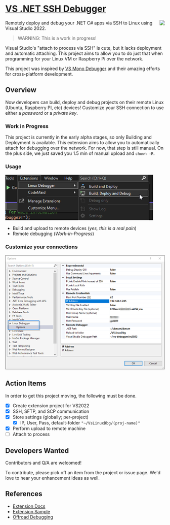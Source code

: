 # [VS .NET SSH Debugger](https://github.com/SuessLabs/RemoteDebug.git)

<image align="right" src="https://github.com/SuessLabs/VsLinuxDebug/blob/master/docs/TuxDebug.png" />

Remotely deploy and debug your .NET C# apps via SSH to Linux using Visual Studio 2022.

> WARNING: This is a work in progress!

Visual Studio's "attach to process via SSH" is cute, but it lacks deployment and automatic attaching. This project aims to allow you to do just that when programming for your Linux VM or Raspberry Pi over the network.

This project was inspired by [VS Mono Debugger](https://github.com/GordianDotNet/VSMonoDebugger) and their amazing efforts for cross-platform development.

## Overview

Now developers can build, deploy and debug projects on their remote Linux (Ubuntu, Raspberry PI, etc) devices! Customize your SSH connection to use either a _password_ or a _private key_.

### Work in Progress
This project is currently in the early alpha stages, so only Building and Deployment is available. This extension aims to allow you to automatically attach for debugging over the network. For now, that step is still manual. On the plus side, we just saved you 1.5 min of manual upload and `chown -R`.

### Usage

![VS Menu](docs/ScreenShot-MenuItems.png)

* Build and upload to remote devices (_yes, this is a real pain_)
* Remote debugging (_Work-in-Progress_)

### Customize your connections

![Tools Options](docs/ScreenShot-ToolsOptions.png)

## Action Items

In order to get this project moving, the following must be done.

* [X] Create extension project for VS2022
* [X] SSH, SFTP, and SCP communication
* [X] Store settings (globally; per-project)
  * [X] IP, User, Pass, default-folder `"~/VsLinuxDbg/(proj-name)"`
* [X] Perform upload to remote machine
* [ ] Attach to process

## Developers Wanted

Contributors and Q/A are welcomed!

To contribute, please pick off an item from the project or issue page. We'd love to hear your enhancement ideas as well.

## References

* [Extension Docs](https://docs.microsoft.com/en-us/visualstudio/extensibility/creating-a-settings-category?view=vs-2022)
* [Extension Sample](https://github.com/microsoft/VSSDK-Extensibility-Samples/tree/master/Options)
* [Offroad Debugging](https://github.com/Microsoft/MIEngine/wiki/Offroad-Debugging-of-.NET-Core-on-Linux---OSX-from-Visual-Studio)
